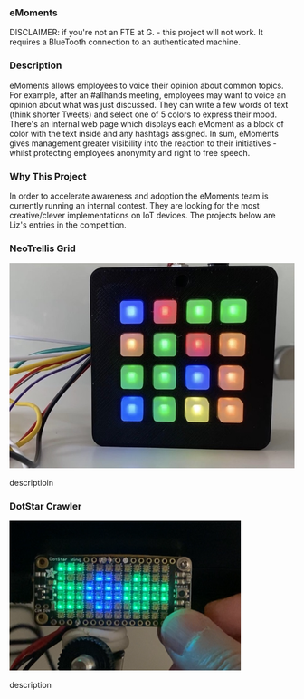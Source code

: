 ### eMoments
DISCLAIMER: if you're not an FTE at G. - this project will not work. It requires a BlueTooth connection to an authenticated machine.

### Description
eMoments allows employees to voice their opinion about common topics. For example, after an #allhands meeting, employees may want to voice an opinion about what was just discussed. They can write a few words of text (think shorter Tweets) and select one of 5 colors to express their mood. There's an internal web page which displays each eMoment as a block of color with the text inside and any hashtags assigned. In sum, eMoments gives management greater visibility into the reaction to their initiatives - whilst protecting employees anonymity and right to free speech.

### Why This Project
In order to accelerate awareness and adoption the eMoments team is currently running an internal contest. They are looking for the most creative/clever implementations on IoT devices. The projects below are Liz's entries in the competition.

### NeoTrellis Grid
<img src = "https://github.com/LizMyers/eMoments/blob/master/emoments_arduino_neotrellis.ino/neotrellis.jpg" alt = "photo of neo trellis" />

descriptioin


### DotStar Crawler
<img src = "https://github.com/LizMyers/eMoments/blob/master/emoments_dotstar_crawler/dotstar.PNG" alt="photo of dot star crawler" />

description
